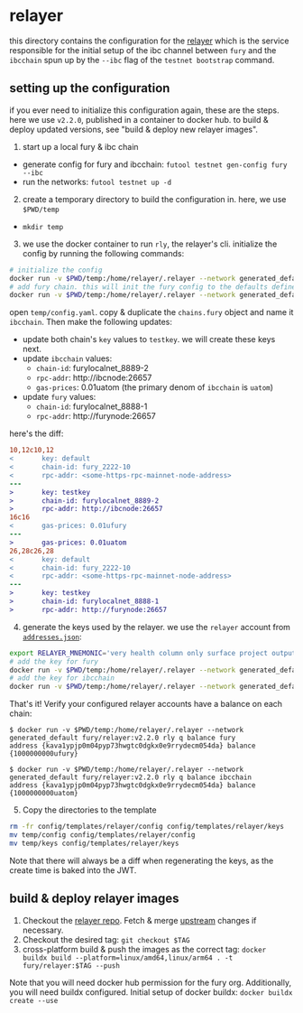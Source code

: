 # relayer

this directory contains the configuration for the [relayer](https://github.com/Kava-Labs/relayer)
which is the service responsible for the initial setup of the ibc channel between `fury` and the
`ibcchain` spun up by the `--ibc` flag of the `testnet bootstrap` command.

## setting up the configuration

if you ever need to initialize this configuration again, these are the steps.
here we use `v2.2.0`, published in a container to docker hub. to build & deploy updated versions,
see "build & deploy new relayer images".

1. start up a local fury & ibc chain
  * generate config for fury and ibcchain: `futool testnet gen-config fury --ibc`
  * run the networks: `futool testnet up -d`
2. create a temporary directory to build the configuration in. here, we use `$PWD/temp`
  * `mkdir temp`
3. we use the docker container to run `rly`, the relayer's cli. initialize the config by running the following commands:
```bash
# initialize the config
docker run -v $PWD/temp:/home/relayer/.relayer --network generated_default fury/relayer:v2.2.0 rly config init
# add fury chain. this will init the fury config to the defaults defined in https://github.com/cosmos/chain-registry
docker run -v $PWD/temp:/home/relayer/.relayer --network generated_default fury/relayer:v2.2.0 rly chains add fury
```
open `temp/config.yaml`. copy & duplicate the `chains.fury` object and name it `ibcchain`.
Then make the following updates:
* update both chain's `key` values to `testkey`. we will create these keys next.
* update `ibcchain` values:
  * `chain-id`: furylocalnet_8889-2
  * `rpc-addr`: http://ibcnode:26657
  * `gas-prices`: 0.01uatom (the primary denom of `ibcchain` is `uatom`)
* update `fury` values:
  * `chain-id`: furylocalnet_8888-1
  * `rpc-addr`: http://furynode:26657

here's the diff:
```diff
10,12c10,12
<       key: default
<       chain-id: fury_2222-10
<       rpc-addr: <some-https-rpc-mainnet-node-address>
---
>       key: testkey
>       chain-id: furylocalnet_8889-2
>       rpc-addr: http://ibcnode:26657
16c16
<       gas-prices: 0.01ufury
---
>       gas-prices: 0.01uatom
26,28c26,28
<       key: default
<       chain-id: fury_2222-10
<       rpc-addr: <some-https-rpc-mainnet-node-address>
---
>       key: testkey
>       chain-id: furylocalnet_8888-1
>       rpc-addr: http://furynode:26657
```
4. generate the keys used by the relayer. we use the `relayer` account from [`addresses.json`](../../common/addresses.json):
```bash
export RELAYER_MNEMONIC='very health column only surface project output absent outdoor siren reject era legend legal twelve setup roast lion rare tunnel devote style random food'
# add the key for fury
docker run -v $PWD/temp:/home/relayer/.relayer --network generated_default fury/relayer:v2.2.0 rly keys restore --coin-type 459 fury testkey "$RELAYER_MNEMONIC"
# add the key for ibcchain
docker run -v $PWD/temp:/home/relayer/.relayer --network generated_default fury/relayer:v2.2.0 rly keys restore --coin-type 459 ibcchain testkey "$RELAYER_MNEMONIC"
```

That's it! Verify your configured relayer accounts have a balance on each chain:
```
$ docker run -v $PWD/temp:/home/relayer/.relayer --network generated_default fury/relayer:v2.2.0 rly q balance fury
address {kava1ypjp0m04pyp73hwgtc0dgkx0e9rrydecm054da} balance {1000000000ufury}

$ docker run -v $PWD/temp:/home/relayer/.relayer --network generated_default fury/relayer:v2.2.0 rly q balance ibcchain
address {kava1ypjp0m04pyp73hwgtc0dgkx0e9rrydecm054da} balance {1000000000uatom}
```

5. Copy the directories to the template
```bash
rm -fr config/templates/relayer/config config/templates/relayer/keys
mv temp/config config/templates/relayer/config
mv temp/keys config/templates/relayer/keys
```
Note that there will always be a diff when regenerating the keys, as the create time is baked into the JWT.

## build & deploy relayer images

1. Checkout the [relayer repo](https://github.com/Kava-Labs/relayer).
Fetch & merge [upstream](https://github.com/cosmos/relayer) changes if necessary.
2. Checkout the desired tag: `git checkout $TAG`
3. cross-platform build & push the images as the correct tag:
`docker buildx build --platform=linux/amd64,linux/arm64 . -t fury/relayer:$TAG --push`

Note that you will need docker hub permission for the fury org. Additionally, you will need buildx
configured. Initial setup of docker buildx: `docker buildx create --use`

